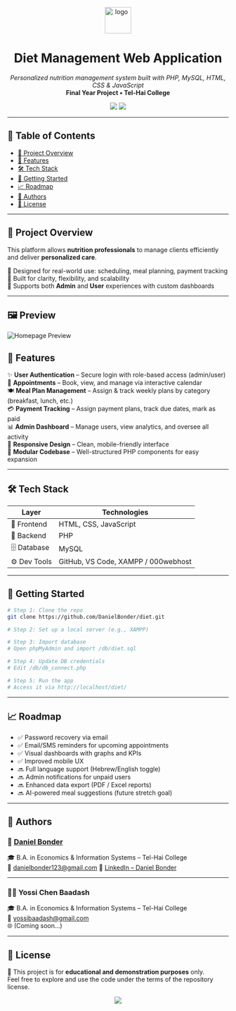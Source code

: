 <p align="center">
  <img src="https://img.icons8.com/emoji/48/000000/green-salad-emoji.png" alt="logo" width="60" />
</p>

<h1 align="center">Diet Management Web Application</h1>

<p align="center">
  <i>Personalized nutrition management system built with PHP, MySQL, HTML, CSS & JavaScript</i><br>
  <b>Final Year Project • Tel-Hai College</b>
</p>

<p align="center">
  <img src="https://img.shields.io/github/languages/top/DanielBonder/diet?style=flat-square" />
  <img src="https://img.shields.io/github/last-commit/DanielBonder/diet?style=flat-square" />
</p>

---

## 🧭 Table of Contents

- [🧠 Project Overview](#-project-overview)
- [🎯 Features](#-features)
- [🛠️ Tech Stack](#️-tech-stack)
- [🚀 Getting Started](#-getting-started)
- [📈 Roadmap](#-roadmap)
- [📘 Authors](#-authors)
- [📜 License](#-license)

---

## 🧠 Project Overview

This platform allows **nutrition professionals** to manage clients efficiently and deliver **personalized care**.

🔹 Designed for real-world use: scheduling, meal planning, payment tracking  
🔹 Built for clarity, flexibility, and scalability  
🔹 Supports both **Admin** and **User** experiences with custom dashboards

---

## 🖼️ Preview

![Homepage Preview](./home.jpeg)

## 🎯 Features

✨ **User Authentication** – Secure login with role-based access (admin/user)  
📆 **Appointments** – Book, view, and manage via interactive calendar  
🍽️ **Meal Plan Management** – Assign & track weekly plans by category (breakfast, lunch, etc.)  
💳 **Payment Tracking** – Assign payment plans, track due dates, mark as paid  
📊 **Admin Dashboard** – Manage users, view analytics, and oversee all activity  
📱 **Responsive Design** – Clean, mobile-friendly interface  
🧩 **Modular Codebase** – Well-structured PHP components for easy expansion

---

## 🛠️ Tech Stack

| Layer        | Technologies                            |
|--------------|-----------------------------------------|
| 🎨 Frontend  | HTML, CSS, JavaScript                   |
| 🧠 Backend   | PHP                                     |
| 🗄️ Database  | MySQL                                   |
| ⚙️ Dev Tools | GitHub, VS Code, XAMPP / 000webhost     |

---

## 🚀 Getting Started

```bash
# Step 1: Clone the repo
git clone https://github.com/DanielBonder/diet.git

# Step 2: Set up a local server (e.g., XAMPP)

# Step 3: Import database
# Open phpMyAdmin and import /db/diet.sql

# Step 4: Update DB credentials
# Edit /db/db_connect.php

# Step 5: Run the app
# Access it via http://localhost/diet/
```

---

## 📈 Roadmap

- ✅ Password recovery via email  
- ✅ Email/SMS reminders for upcoming appointments  
- ✅ Visual dashboards with graphs and KPIs  
- ✅ Improved mobile UX  
- 🔜 Full language support (Hebrew/English toggle)  
- 🔜 Admin notifications for unpaid users  
- 🔜 Enhanced data export (PDF / Excel reports)  
- 🔜 AI-powered meal suggestions (future stretch goal)

---

## 📘 Authors

### 🧔 [Daniel Bonder](https://github.com/DanielBonder)  
🎓 B.A. in Economics & Information Systems – Tel-Hai College  
📧 [danielbonder123@gmail.com](mailto:danielbonder123@gmail.com)
🔗 [LinkedIn – Daniel Bonder](https://www.linkedin.com/in/daniel-bonder1/)

---

### 👨‍💼 Yossi Chen Baadash  
🎓 B.A. in Economics & Information Systems – Tel-Hai College  
📧 [yossibaadash@gmail.com](mailto:yossibaadash@gmail.com)  
🌐 (Coming soon...)

---

## 📜 License

📘 This project is for **educational and demonstration purposes** only.  
Feel free to explore and use the code under the terms of the repository license.

<p align="center">
  <img src="https://img.shields.io/badge/License-Educational-lightgrey?style=flat-square" />
</p>
